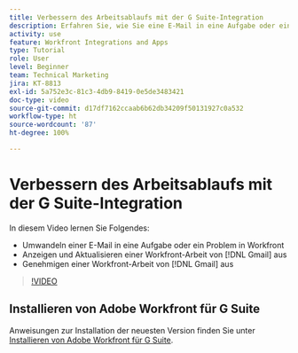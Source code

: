 ```yaml
---
title: Verbessern des Arbeitsablaufs mit der G Suite-Integration
description: Erfahren Sie, wie Sie eine E-Mail in eine Aufgabe oder ein Problem in [!DNL Workfront] umwandeln,  [!DNL Workfront] -Arbeit von Gmail aus anzeigen und aktualisieren und  [!DNL Workfront] -Arbeit von Gmail aus genehmigen.
activity: use
feature: Workfront Integrations and Apps
type: Tutorial
role: User
level: Beginner
team: Technical Marketing
jira: KT-8813
exl-id: 5a752e3c-81c3-4db9-8419-0e5de3483421
doc-type: video
source-git-commit: d17df7162ccaab6b62db34209f50131927c0a532
workflow-type: ht
source-wordcount: '87'
ht-degree: 100%

---
```


# Verbessern des Arbeitsablaufs mit der G Suite-Integration

In diesem Video lernen Sie Folgendes:

* Umwandeln einer E-Mail in eine Aufgabe oder ein Problem in Workfront
* Anzeigen und Aktualisieren einer Workfront-Arbeit von [!DNL Gmail] aus
* Genehmigen einer Workfront-Arbeit von [!DNL Gmail] aus

>[!VIDEO](https://video.tv.adobe.com/v/335114/?quality=12&learn=on&enablevpops)

## Installieren von Adobe Workfront für G Suite

Anweisungen zur Installation der neuesten Version finden Sie unter [Installieren von Adobe Workfront für G Suite](https://experienceleague.adobe.com/docs/workfront/using/adobe-workfront-integrations/workfront-for-g-suite/install-workfront-for-gsuite.html?lang=de).
